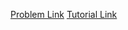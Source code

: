 [Problem Link](https://codeforces.com/problemset/problem/27/D)
[Tutorial Link](https://codeforces.com/problemset/problem/27/D)
